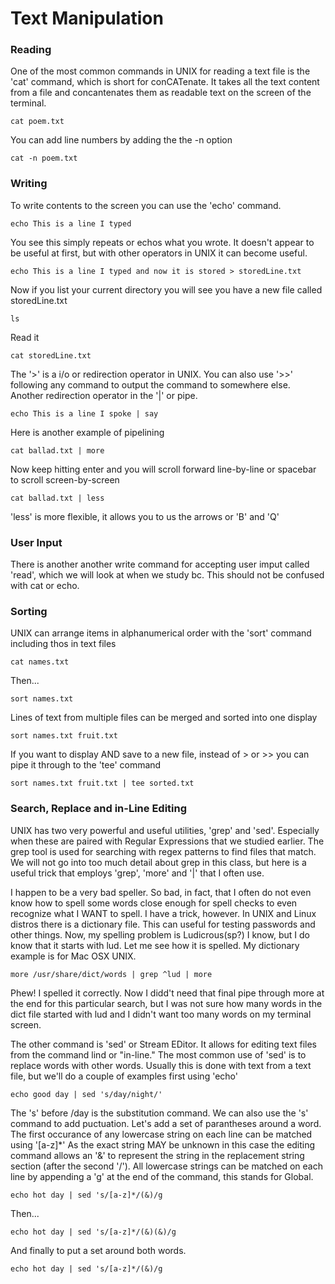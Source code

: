# Text Manipulation

### Reading 

One of the most common commands in UNIX for reading a text file is the 'cat' command, which is short for conCATenate. It takes all the text content from 
a file and concantenates them as readable text on the screen of the terminal.

    cat poem.txt
You can add line numbers by adding the the -n option

    cat -n poem.txt
 
 ### Writing
 
 To write contents to the screen you can use the 'echo' command.
 
    echo This is a line I typed
 You see this simply repeats or echos what you wrote. It doesn't appear to be useful at first, but with other operators in UNIX it can become useful.
 
    echo This is a line I typed and now it is stored > storedLine.txt
  
  Now if you list your current directory you will see you have a new file called storedLine.txt
  
    ls
  
  Read it
  
    cat storedLine.txt
  
The '>' is a i/o or redirection operator in UNIX. You can also use '>>' following any command to output the command to somewhere else. Another redirection operator in the '|' or pipe.

    echo This is a line I spoke | say
 
 Here is another example of pipelining
 
    cat ballad.txt | more
 Now keep hitting enter and you will scroll forward line-by-line or spacebar to scroll screen-by-screen
 
    cat ballad.txt | less
 'less' is more flexible, it allows you to us the arrows or 'B' and 'Q'
 
 ### User Input
 
There is another another write command for accepting user imput called 'read', which we will look at when we study bc. This should not be confused with cat or echo.

### Sorting

UNIX can arrange items in alphanumerical order with the 'sort' command including thos in text files

    cat names.txt
Then...

    sort names.txt

Lines of text from multiple files can be merged and sorted into one display

    sort names.txt fruit.txt
If you want to display AND save to a new file, instead of > or >> you can pipe it through to the 'tee' command
    
    sort names.txt fruit.txt | tee sorted.txt

### Search, Replace and in-Line Editing

UNIX has two very powerful and useful utilities, 'grep' and 'sed'. Especially when these are paired with Regular Expressions that we studied earlier. The grep tool is used for searching with regex patterns to find files that match. We will not go into too much detail about grep in this class, but here is a useful trick that employs 'grep', 'more' and '|' that I often use.

I happen to be a very bad speller. So bad, in fact, that I often do not even know how to spell some words close enough for spell checks to even recognize what I WANT to spell. I have a trick, however. In UNIX and Linux distros there is a dictionary file. This can useful for testing passwords and other things. Now, my spelling problem is Ludicrous(sp?) I know, but I do know that it starts with lud. Let me see how it is spelled. My dictionary example is for Mac OSX UNIX.

    more /usr/share/dict/words | grep ^lud | more
Phew! I spelled it correctly. Now I didd't need that final pipe through more at the end for this particular search, but I was not sure how many words in the dict file started with lud and I didn't want too many words on my terminal screen.

The other command is 'sed' or Stream EDitor. It allows for editing text files from the command lind or "in-line." The most common use of 'sed' is to replace words with other words. Usually this is done with text from a text file, but we'll do a couple of examples first using 'echo'
    
    echo good day | sed 's/day/night/'
The 's' before /day is the substitution command. We can also use the 's' command to add puctuation. Let's add a set of parantheses around a word. The first occurance of any lowercase string on each line can be matched using '[a-z]\*' As the exact string MAY be unknown in this case the editing command allows an '&' to represent the string in the replacement string section (after the second '/'). All lowercase strings can be matched on each line by appending a 'g' at the end of the command, this stands for Global.

    echo hot day | sed 's/[a-z]*/(&)/g
Then...

    echo hot day | sed 's/[a-z]*/(&)(&)/g
And finally to put a set around both words.
                
    echo hot day | sed 's/[a-z]*/(&)/g

  

